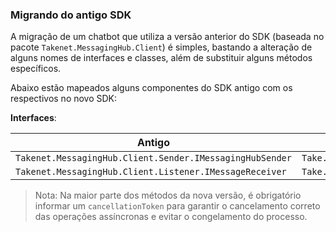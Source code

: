 ### Migrando do antigo SDK

A migração de um chatbot que utiliza a versão anterior do SDK (baseada no pacote `Takenet.MessagingHub.Client`) é simples, bastando a alteração de alguns nomes de interfaces e classes, além de substituir alguns métodos específicos. 

Abaixo estão mapeados alguns componentes do SDK antigo com os respectivos no novo SDK:

**Interfaces**:

| Antigo                                                      | Novo                                                |
|-------------------------------------------------------------|-----------------------------------------------------|
| `Takenet.MessagingHub.Client.Sender.IMessagingHubSender`    | `Take.Blip.Client.ISender`                          |
| `Takenet.MessagingHub.Client.Listener.IMessageReceiver`     | `Take.Blip.Client.IMessageReceiver`                 |

> Nota: Na maior parte dos métodos da nova versão, é obrigatório informar um `cancellationToken` para garantir o cancelamento correto das operações assíncronas e evitar o congelamento do processo.
